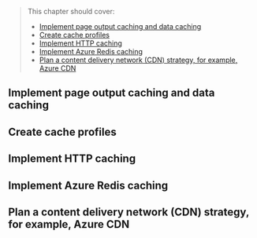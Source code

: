 > This chapter should cover:
> - [Implement page output caching and data caching]()
> - [Create cache profiles]()
> - [Implement HTTP caching]()
> - [Implement Azure Redis caching]()
> - [Plan a content delivery network (CDN) strategy, for example, Azure CDN]()

## Implement page output caching and data caching
## Create cache profiles
## Implement HTTP caching
## Implement Azure Redis caching
## Plan a content delivery network (CDN) strategy, for example, Azure CDN